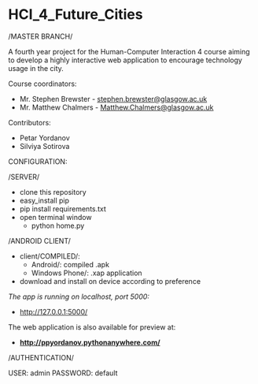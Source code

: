 HCI_4_Future_Cities
===================

/MASTER BRANCH/

A fourth year project for the Human-Computer Interaction 4 course aiming to develop a highly interactive web application to encourage technology usage in the city.

Course coordinators:

 * Mr. Stephen Brewster - stephen.brewster@glasgow.ac.uk
 * Mr. Matthew Chalmers - Matthew.Chalmers@glasgow.ac.uk
 
Contributors: 

 * Petar Yordanov
 * Silviya Sotirova


CONFIGURATION:

/SERVER/

 * clone this repository
 * easy_install pip
 * pip install requirements.txt
 * open terminal window
     * python home.py

/ANDROID CLIENT/

 * client/COMPILED/:
     * Android/: compiled .apk
     * Windows Phone/: .xap application
 * download and install on device according to preference
 
_The app is running on localhost, port 5000:_

 * http://127.0.0.1:5000/


The web application is also available for preview at:
* **http://ppyordanov.pythonanywhere.com/**

/AUTHENTICATION/

USER: admin
PASSWORD: default
